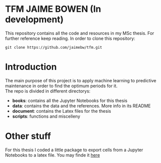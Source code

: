 # TFM JAIME BOWEN (In development)
This repository contains all the code and resources in my MSc thesis. For further reference
keep reading.
In order to clone this repository:  

```git clone https://github.com/jaimebw/tfm.git```  

# Introduction
The main purpose of this project is to apply machine learning to predictive maintenance
in order to find the optimum periods for it.   
The repo is divided in different directorys:
* **books**: contains all the Jupyter Notebooks for this thesis
* **data**: contains the data and the references. More info in its README
* **document**: contains the Latex files for the thesis
* **scripts**: functions and miscelleny 

# Other stuff
For this thesis I coded a little package to export cells from a Jupyter Notebooks to
a latex file. You may finde it [here](https://github.com/jaimebw/jupyter_cell_extractor)
